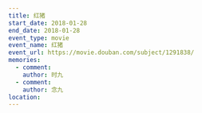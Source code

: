 ```yaml
---
title: 红猪
start_date: 2018-01-28
end_date: 2018-01-28
event_type: movie
event_name: 红猪
event_url: https://movie.douban.com/subject/1291838/
memories:
  - comment: 
    author: 时九
  - comment: 
    author: 念九  
location: 
---
```

